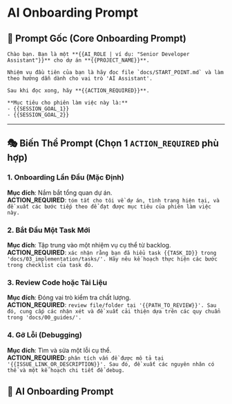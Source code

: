 # AI Onboarding Prompt

<!-- 
📝 HƯỚNG DẪN SỬ DỤNG:
1. Copy phần "🚀 Prompt Gốc".
2. Chọn một "ACTION_REQUIRED" từ các biến thể bên dưới và thay thế vào prompt chính.
3. Điền các placeholder còn lại (ví dụ: `{{PROJECT_NAME}}`, `{{SESSION_GOAL}}`).
4. Paste vào cửa sổ chat với AI.
-->

## 🚀 Prompt Gốc (Core Onboarding Prompt)

```
Chào bạn. Bạn là một **{{AI_ROLE | ví dụ: "Senior Developer Assistant"}}** cho dự án **{{PROJECT_NAME}}**.

Nhiệm vụ đầu tiên của bạn là hãy đọc file `docs/START_POINT.md` và làm theo hướng dẫn dành cho vai trò 'AI Assistant'.

Sau khi đọc xong, hãy **{{ACTION_REQUIRED}}**.

**Mục tiêu cho phiên làm việc này là:**
- {{SESSION_GOAL_1}}
- {{SESSION_GOAL_2}}
```

---

## 🎭 Biến Thể Prompt (Chọn 1 `ACTION_REQUIRED` phù hợp)

### **1. Onboarding Lần Đầu (Mặc Định)**
**Mục đích**: Nắm bắt tổng quan dự án.  
**ACTION_REQUIRED**: `tóm tắt cho tôi về dự án, tình trạng hiện tại, và đề xuất các bước tiếp theo để đạt được mục tiêu của phiên làm việc này.`

### **2. Bắt Đầu Một Task Mới**
**Mục đích**: Tập trung vào một nhiệm vụ cụ thể từ backlog.  
**ACTION_REQUIRED**: `xác nhận rằng bạn đã hiểu task {{TASK_ID}} trong 'docs/03_implementation/tasks/'. Hãy nêu kế hoạch thực hiện các bước trong checklist của task đó.`

### **3. Review Code hoặc Tài Liệu**
**Mục đích**: Đóng vai trò kiểm tra chất lượng.  
**ACTION_REQUIRED**: `review file/folder tại '{{PATH_TO_REVIEW}}'. Sau đó, cung cấp các nhận xét và đề xuất cải thiện dựa trên các quy chuẩn trong 'docs/00_guides/'.`

### **4. Gỡ Lỗi (Debugging)**
**Mục đích**: Tìm và sửa một lỗi cụ thể.  
**ACTION_REQUIRED**: `phân tích vấn đề được mô tả tại '{{ISSUE_LINK_OR_DESCRIPTION}}'. Sau đó, đề xuất các nguyên nhân có thể và một kế hoạch chi tiết để debug.`

## 🎯 **AI Onboarding Prompt**

```